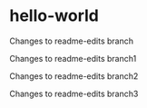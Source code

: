 # hello-world
Changes to readme-edits branch

Changes to readme-edits branch1

Changes to readme-edits branch2

Changes to readme-edits branch3
